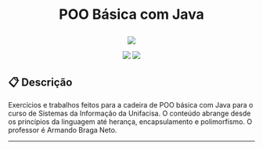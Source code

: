 # <p align = "center"> POO Básica com Java </p>

<p align="center" width="400px">
   <img src="http://lnb.com.br/wp-content/uploads/2018/01/Logo-2-1200x1331.png"/>
</p>

<p align = "center">
   <img src="https://img.shields.io/badge/author-adnanbezerra?style=flat-square" />
   <img src="https://img.shields.io/github/languages/count/adnanbezerra/unifacisa-poo-basica?color=4dae71&style=flat-square" />
</p>


##  :clipboard: Descrição

Exercícios e trabalhos feitos para a cadeira de POO básica com Java para o curso de Sistemas da Informação da Unifacisa. O conteúdo abrange desde os princípios da linguagem até herança, encapsulamento e polimorfismo. O professor é Armando Braga Neto.

***